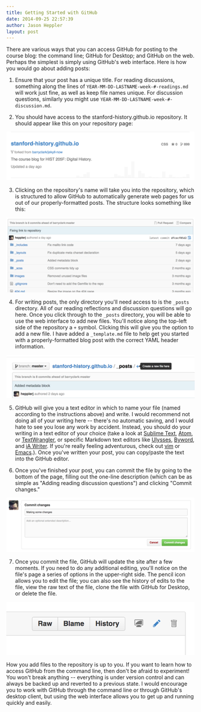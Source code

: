 ```yaml
---
title: Getting Started with GitHub
date: 2014-09-25 22:57:39
author: Jason Heppler
layout: post
---
```


There are various ways that you can access GitHub for posting to the course 
blog: the command line; GitHub for Desktop; and GitHub on the web. Perhaps the 
simplest is simply using GitHub's web interface. Here is how you would go 
about adding posts:

1. Ensure that your post has a unique title. For reading discussions, 
   something along the lines of `YEAR-MM-DD-LASTNAME-week-#-readings.md` will 
   work just fine, as well as keep file names unique. For discussion 
   questions, similarly you might use `YEAR-MM-DD-LASTNAME-week-#-discussion.md`.

2. You should have access to the stanford-history.github.io repository. It 
   should appear like this on your repository page:

![Repository home](images/repository_name.png)

3. Clicking on the repository's name will take you into the repository, which 
   is structured to allow GitHub to automatically generate web pages for us out 
   of our properly-formatted posts. The structure looks something like this:

![Repository structure](images/repository_directories.png)

4. For writing posts, the only directory you'll need access to is the `_posts` 
   directory. All of our reading reflections and discussion questions will go 
   here. Once you click through to the `_posts` directory, you will be able to 
   use the web interface to add new files. You'll notice along the top-left 
   side of the repository a `+` symbol. Clicking this will give you the option 
   to add a new file. I have added a `_template.md` file to help get you 
   started with a properly-formatted blog post with the correct YAML header 
   information.

![Adding files](images/adding_files.png)

5. GitHub will give you a text editor in which to name your file (named 
   according to the instructions above) and write. I would recommend not doing 
   all of your writing here -- there's no automatic saving, and I would hate 
   to see you lose any work by accident. Instead, you should do your writing 
   in a text editor of your choice (take a look at [Sublime Text](), [Atom](), 
   or [TextWrangler](), or specific Markdown text editors like [Ulysses](), 
   [Byword](), and [iA Writer](). If you're really feeling adventurous, check 
   out [vim](http://en.wikipedia.org/wiki/Vim_(text_editor)) or 
   [Emacs](http://en.wikipedia.org/wiki/Emacs).). Once you've written your 
   post, you can copy/paste the text into the GitHub editor. 

6. Once you've finished your post, you can commit the file by going to the 
   bottom of the page, filling out the one-line description (which can be as 
   simple as "Adding reading discussion questions") and clicking "Commit 
   changes."

![Commit changes](images/commit_file.png)

7. Once you commit the file, GitHub will update the site after a few moments. 
   If you need to do any additional editing, you'll notice on the file's page 
   a series of options in the upper-right side. The pencil icon allows you to 
   edit the file; you can also see the history of edits to the file, view the 
   raw text of the file, clone the file with GitHub for Desktop, or delete the 
   file.

![File options](images/file_options.png)

How you add files to the repository is up to you. If you want to learn how to 
access GitHub from the command line, then don't be afraid to experiment! You 
won't break anything -- everything is under version control and can always be 
backed up and reverted to a previous state. I would encourage you to work with 
GitHub through the command line or through GitHub's desktop client, but using 
the web interface allows you to get up and running quickly and easily.


